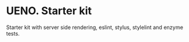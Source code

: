 # UENO. Starter kit

Starter kit with server side rendering, eslint, stylus, stylelint and enzyme tests.
